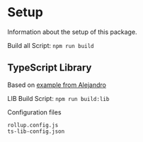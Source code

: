 # Setup

Information about the setup of this package.  
  
Build all Script:  ````npm run build````


## TypeScript Library

Based on [example from Alejandro](https://aganglada.com/blog/how-to-create-your-own-typescript-library/)  
  
LIB Build Script:  ````npm run build:lib````
  
Configuration files  
````
rollup.config.js
ts-lib-config.json
````
